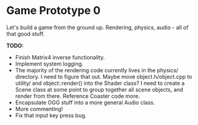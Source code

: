 Game Prototype 0
=

Let's build a game from the ground up. Rendering, physics, audio - all of that good stuff.

**TODO:**

* Finish Matrix4 inverse functionality.
* Implement system logging.
* The majority of the rendering code currently lives in the physics/ directory. I need to figure that out. Maybe move object.h/object.cpp to utility/ and object::render() into the Shader class? I need to create a Scene class at some point to group together all scene objects, and render from there. Reference Coaster code more.
* Encapsulate OGG stuff into a more general Audio class. 
* More commenting!
* Fix that input key press bug.